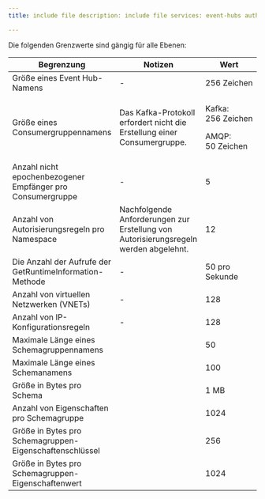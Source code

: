 ```yaml
---
title: include file description: include file services: event-hubs author: spelluru ms.service: event-hubs ms.topic: include ms.date: 05/10/2021 ms.author: spelluru ms.custom: "include file","fasttrack-edit","iot","event-hubs"

---
```


Die folgenden Grenzwerte sind gängig für alle Ebenen: 

| Begrenzung |  Notizen | Wert |
| --- |  --- | --- |
 Größe eines Event Hub-Namens |- | 256 Zeichen |
| Größe eines Consumergruppennamens | Das Kafka-Protokoll erfordert nicht die Erstellung einer Consumergruppe. | <p>Kafka: 256 Zeichen</p><p>AMQP: 50 Zeichen |
| Anzahl nicht epochenbezogener Empfänger pro Consumergruppe |- |5 |
| Anzahl von Autorisierungsregeln pro Namespace | Nachfolgende Anforderungen zur Erstellung von Autorisierungsregeln werden abgelehnt.|12 |
| Die Anzahl der Aufrufe der GetRuntimeInformation-Methode |  - | 50 pro Sekunde | 
| Anzahl von virtuellen Netzwerken (VNETs) | - | 128 | 
| Anzahl von IP-Konfigurationsregeln | - | 128 | 
| Maximale Länge eines Schemagruppennamens | | 50 |  
| Maximale Länge eines Schemanamens | | 100 |    
| Größe in Bytes pro Schema | | 1 MB |   
| Anzahl von Eigenschaften pro Schemagruppe | | 1024 |
| Größe in Bytes pro Schemagruppen-Eigenschaftenschlüssel | | 256 | 
| Größe in Bytes pro Schemagruppen-Eigenschaftenwert | | 1024 | 

